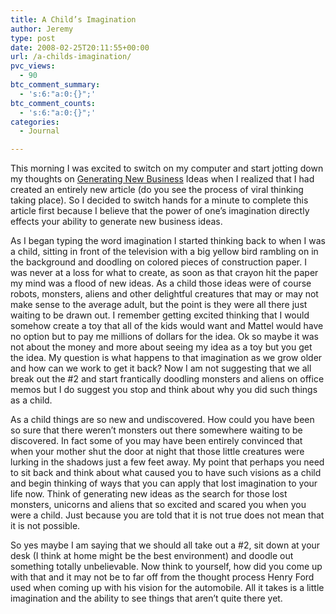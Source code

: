 ```yaml
---
title: A Child’s Imagination
author: Jeremy
type: post
date: 2008-02-25T20:11:55+00:00
url: /a-childs-imagination/
pvc_views:
  - 90
btc_comment_summary:
  - 's:6:"a:0:{}";'
btc_comment_counts:
  - 's:6:"a:0:{}";'
categories:
  - Journal

---
```

This morning I was excited to switch on my computer and start jotting down my thoughts on [Generating New Business][1] Ideas when I realized that I had created an entirely new article (do you see the process of viral thinking taking place). So I decided to switch hands for a minute to complete this article first because I believe that the power of one&#8217;s imagination directly effects your ability to generate new business ideas.

As I began typing the word imagination I started thinking back to when I was a child, sitting in front of the television with a big yellow bird rambling on in the background and doodling on colored pieces of construction paper. I was never at a loss for what to create, as soon as that crayon hit the paper my mind was a flood of new ideas. As a child those ideas were of course robots, monsters, aliens and other delightful creatures that may or may not make sense to the average adult, but the point is they were all there just waiting to be drawn out. I remember getting excited thinking that I would somehow create a toy that all of the kids would want and Mattel would have no option but to pay me millions of dollars for the idea. Ok so maybe it was not about the money and more about seeing my idea as a toy but you get the idea. My question is what happens to that imagination as we grow older and how can we work to get it back? Now I am not suggesting that we all break out the #2 and start frantically doodling monsters and aliens on office memos but I do suggest you stop and think about why you did such things as a child.

As a child things are so new and undiscovered. How could you have been so sure that there weren&#8217;t monsters out there somewhere waiting to be discovered. In fact some of you may have been entirely convinced that when your mother shut the door at night that those little creatures were lurking in the shadows just a few feet away. My point that perhaps you need to sit back and think about what caused you to have such visions as a child and begin thinking of ways that you can apply that lost imagination to your life now. Think of generating new ideas as the search for those lost monsters, unicorns and aliens that so excited and scared you when you were a child. Just because you are told that it is not true does not mean that it is not possible.

So yes maybe I am saying that we should all take out a #2, sit down at your desk (I think at home might be the best environment) and doodle out something totally unbelievable. Now think to yourself, how did you come up with that and it may not be to far off from the thought process Henry Ford used when coming up with his vision for the automobile. All it takes is a little imagination and the ability to see things that aren&#8217;t quite there yet.

 [1]: http://www.viralthinking.com/2008/02/25/generating-new-business-ideas/